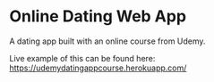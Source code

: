 # Online Dating Web App

A dating app built with an online course from Udemy.

Live example of this can be found here: https://udemydatingappcourse.herokuapp.com/
